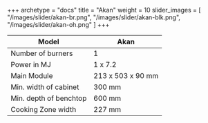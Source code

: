 +++
archetype = "docs"
title = "Akan"
weight = 10
slider_images = [
  "/images/slider/akan-br.png",
  "/images/slider/akan-blk.png",
  "/images/slider/akan-oh.png"
]
+++


| Model                  | Akan              |
|------------------------|-------------------|
| Number of burners      | 1                 |
| Power in MJ            | 1 x 7.2           |
| Main Module            | 213 x 503 x 90 mm |
| Min. width of cabinet  | 300 mm            |
| Min. depth of benchtop | 600 mm            |
| Cooking Zone width     | 227 mm            |


